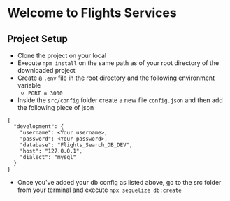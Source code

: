 # Welcome to Flights Services

## Project Setup
- Clone the project on your local
- Execute `npm install` on the same path as of your root directory of the downloaded project
- Create a `.env` file in the root directory and the following environment variable
    - `PORT = 3000`
- Inside the `src/config` folder create a new file `config.json` and then add the following piece of json


```
{
  "development": {
    "username": <Your username>,
    "password": <Your password>,
    "database": "Flights_Search_DB_DEV",
    "host": "127.0.0.1",
    "dialect": "mysql"
  }
}

```

- Once you've added your db config as listed above, go to the src folder from your terminal and execute `npx sequelize db:create`